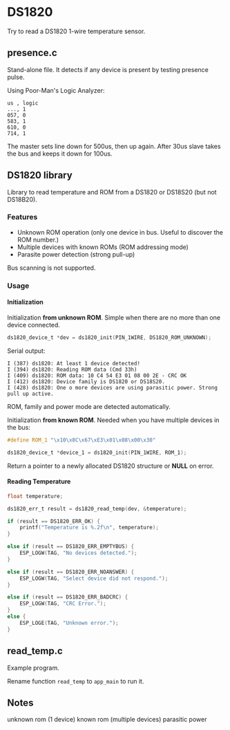 # DS1820

Try to read a DS1820 1-wire temperature sensor.

## presence.c

Stand-alone file. It detects if any device is present by testing presence pulse.

Using Poor-Man's Logic Analyzer:

    us , logic
    ..., 1
    057, 0
    583, 1
    610, 0
    714, 1

The master sets line down for 500us, then up again. After 30us slave takes the bus and keeps it down for 100us.

## DS1820 library

Library to read temperature and ROM from a DS1820 or DS18S20 (but not DS18B20).

### Features

- Unknown ROM operation (only one device in bus. Useful to discover the ROM number.)
- Multiple devices with known ROMs (ROM addressing mode)
- Parasite power detection (strong pull-up)

Bus scanning is not supported.

### Usage

#### Initialization

Initialization **from unknown ROM**. Simple when there are no more than one device connected.

```c
ds1820_device_t *dev = ds1820_init(PIN_1WIRE, DS1820_ROM_UNKNOWN);
```

Serial output:

    I (387) ds1820: At least 1 device detected!
    I (394) ds1820: Reading ROM data (Cmd 33h)
    I (409) ds1820: ROM data: 10 C4 54 E3 01 08 00 2E - CRC OK
    I (412) ds1820: Device family is DS1820 or DS18S20.
    I (428) ds1820: One o more devices are using parasitic power. Strong pull up active.

ROM, family and power mode are detected automatically.

Initialization **from known ROM**. Needed when you have multiple devices in the bus:


```c
#define ROM_1 "\x10\x8C\x67\xE3\x01\x08\x00\x30"

ds1820_device_t *device_1 = ds1820_init(PIN_1WIRE, ROM_1);
```

Return a pointer to a newly allocated DS1820 structure or **NULL** on error.

#### Reading Temperature

```c
float temperature;

ds1820_err_t result = ds1820_read_temp(dev, &temperature);

if (result == DS1820_ERR_OK) {
    printf("Temperature is %.2f\n", temperature);
}

else if (result == DS1820_ERR_EMPTYBUS) {
    ESP_LOGW(TAG, "No devices detected.");
}

else if (result == DS1820_ERR_NOANSWER) {
    ESP_LOGW(TAG, "Select device did not respond.");
}

else if (result == DS1820_ERR_BADCRC) {
    ESP_LOGW(TAG, "CRC Error.");
}
else {
    ESP_LOGE(TAG, "Unknown error.");
}
```

## read_temp.c

Example program.

Rename function `read_temp` to `app_main` to run it.

## Notes

unknown rom (1 device)
known rom (multiple devices)
parasitic power
